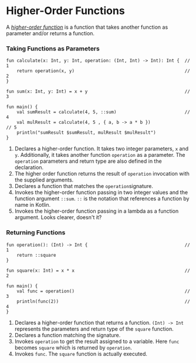 # Higher-Order Functions

A [*higher-order function*](https://kotlinlang.org/docs/reference/lambdas.html) is a function that takes another function as parameter and/or returns a function.

### Taking Functions as Parameters

```run-kotlin
fun calculate(x: Int, y: Int, operation: (Int, Int) -> Int): Int {  // 1
    return operation(x, y)                                          // 2
}

fun sum(x: Int, y: Int) = x + y                                     // 3

fun main() {
    val sumResult = calculate(4, 5, ::sum)                          // 4
    val mulResult = calculate(4, 5 , { a, b -> a * b })               // 5
    println("sumResult $sumResult, mulResult $mulResult")
}
```

1. Declares a higher-order function. It takes two integer parameters, `x` and `y`. Additionally, it takes another function `operation` as a parameter. The `operation` parameters and return type are also defined in the declaration.
2. The higher order function returns the result of `operation` invocation with the supplied arguments.
3. Declares a function that matches the `operation`signature.
4. Invokes the higher-order function passing in two integer values and the function argument `::sum`. `::` is the notation that references a function by name in Kotlin.
5. Invokes the higher-order function passing in a lambda as a function argument. Looks clearer, doesn't it?

### Returning Functions

```run-kotlin
fun operation(): (Int) -> Int {                                     // 1
    return ::square
}

fun square(x: Int) = x * x                                          // 2

fun main() {
    val func = operation()                                          // 3
    println(func(2))                                                // 4
}
```

1. Declares a higher-order function that returns a function. `(Int) -> Int` represents the parameters and return type of the `square` function.
2. Declares a function matching the signature.
3. Invokes `operation` to get the result assigned to a variable. Here `func` becomes `square` which is returned by `operation`.
4. Invokes `func`. The `square` function is actually executed.
